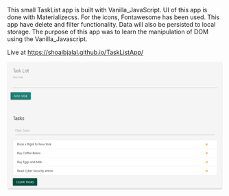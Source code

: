 This small TaskList app is built with Vanilla_JavaScript. UI of this app is done with Materializecss. For the icons, Fontawesome has been used.
This app have delete and filter functionality. Data will also be persisted to local storage. 
The purpose of this app was to learn the manipulation of DOM using the Vanilla_Javascript. 

Live at https://shoaibjalal.github.io/TaskListApp/ 

<img src="screenshot.PNG" />
